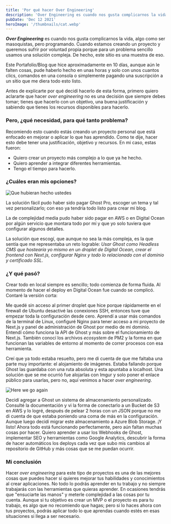 ```yaml
---
title: 'Por qué hacer Over Engineering'
description: 'Over Engineering es cuando nos gusta complicarnos la vida, algo como ser masoquistas, pero programando. Cuando estamos creando un proyecto y queremos sufrir por voluntad propia porque para un problema sencillo usamos una solución compleja. De hecho, este sitio es una muestra de eso.'
pubDate: 'Dec 12 2021'
heroImage: '/thumbnails/cat.webp'
---
```


**_Over Engineering_** es cuando nos gusta complicarnos la vida, algo como ser masoquistas, pero programando. Cuando estamos creando un proyecto y queremos sufrir por voluntad propia porque para un problema sencillo usamos una solución compleja. De hecho, este sitio es una muestra de eso.

Este Portafolio/Blog que hice aproximadamente en 10 días, aunque aún le falten cosas, pude haberlo hecho en unas horas y solo con unos cuantos clics, comandos en una consola o simplemente pagando una suscripción a un sitio que me diera todo esto listo.

Antes de explicarte por qué decidí hacerlo de esta forma, primero quiero aclararte que hacer _over engineering_ no es una decisión que siempre debes tomar; tienes que hacerlo con un objetivo, una buena justificación y sabiendo que tienes los recursos disponibles para hacerlo.

### Pero, ¿qué necesidad, para qué tanto problema?

Recomiendo esto cuando estás creando un proyecto personal que está enfocado en mejorar o aplicar lo que has aprendido. Como te dije, hacer esto debe tener una justificación, objetivo y recursos. En mi caso, estas fueron:

- Quiero crear un proyecto más complejo a lo que ya he hecho.
- Quiero aprender a integrar diferentes herramientas.
- Tengo el tiempo para hacerlo.

### ¿Cuáles eran mis opciones?

![Que hubieran hecho ustedes](/blog-images/que-hubieran-hecho-ustedes.webp)

La solución fácil pudo haber sido pagar Ghost Pro, escoger un tema y tal vez personalizarlo; con eso ya tendría todo listo para crear mi blog.

La de complejidad media pudo haber sido pagar en AWS o en Digital Ocean por algún servicio que montara todo por mí y que yo solo tuviera que configurar algunos detalles.

La solución que escogí, que aunque no sea la más compleja, es la que sentía que me representaba un reto lograble: _Usar Ghost como Headless CMS que hostearía yo mismo en un droplet de Digital Ocean, crear el frontend con Next.js, configurar Nginx y todo lo relacionado con el dominio y certificado SSL_.

### ¿Y qué pasó?

Crear todo en local siempre es sencillo; todo comienza de forma fluida. Al momento de hacer el deploy en Digital Ocean fue cuando se complicó. Contaré la versión corta:

Me quedé sin acceso al primer droplet que hice porque rápidamente en el firewall de Ubuntu desactivé las conexiones SSH, entonces tuve que empezar toda la configuración desde cero. Aprendí a usar más comandos de la terminal de Linux, configuré Nginx para tener acceso a mi proyecto de Next.js y panel de administración de Ghost por medio de mi dominio. Entendí cómo funciona la API de Ghost y más sobre el funcionamiento de Next.js. También conocí los archivos _ecosystem_ de PM2 y la forma en que funcionan las variables de entorno al momento de correr procesos con esa herramienta.

Creí que ya todo estaba resuelto, pero me di cuenta de que me faltaba una parte muy importante: el alojamiento de imágenes. Estaba fallando porque Ghost las guardaba con una ruta absoluta y esta apuntaba a localhost. Una solución que se me ocurrió fue alojarlas con Imgur y solo poner el enlace público para usarlas, pero no, aquí venimos a hacer _over engineering_.

![Here we go again](/blog-images/here-we-go-again.webp)

Decidí agregar a Ghost un sistema de almacenamiento personalizado. Consulté la documentación y vi la forma de conectarlo a un Bucket de S3 en AWS y lo logré, después de pelear 2 horas con un JSON porque no me di cuenta de que estaba poniendo una coma de más en la configuración. Aunque luego decidí migrar este almacenamiento a Azure Blob Storage. ¡Y listo! Ahora todo está funcionando perfectamente, pero aún faltan muchas cosas por hacer. Quiero aprender a usar los Webhooks de Ghost, implementar SEO y herramientas como Google Analytics, descubrir la forma de hacer automáticos los deploys cada vez que subo mis cambios al repositorio de GitHub y más cosas que se me puedan ocurrir.

### Mi conclusión

Hacer _over engineering_ para este tipo de proyectos es una de las mejores cosas que puedes hacer si quieres mejorar tus habilidades y conocimientos al crear aplicaciones. No todo lo podrás aprender en tu trabajo y no siempre trabajarás con las herramientas que quieras aprender. En ocasiones tendrás que "ensuciarte las manos" y meterle complejidad a las cosas por tu cuenta. Aunque si tu objetivo es crear un MVP o el proyecto es para tu trabajo, es algo que no recomiendo que hagas; pero si lo haces ahora con tus proyectos, podrás aplicar todo lo que aprendas cuando estés en esas situaciones si llega a ser necesario.
